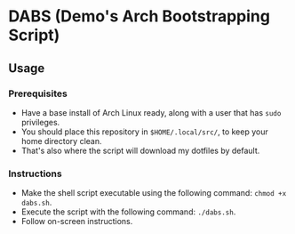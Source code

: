 # DABS (Demo's Arch Bootstrapping Script)

## Usage

### Prerequisites
- Have a base install of Arch Linux ready, along with a user that has `sudo` privileges.
- You should place this repository in `$HOME/.local/src/`, to keep your home directory clean.
- That's also where the script will download my dotfiles by default.

### Instructions
- Make the shell script executable using the following command: `chmod +x dabs.sh`.
- Execute the script with the following command: `./dabs.sh`.
- Follow on-screen instructions.
